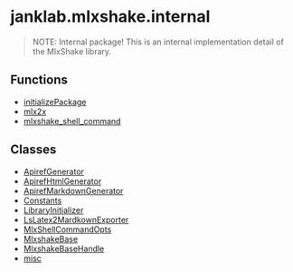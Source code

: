 # janklab.mlxshake.internal

> NOTE: Internal package! This is an internal implementation detail
> of the MlxShake library.

## Functions

* [initializePackage](../thing/+janklab/+mlxshake/+internal/initializePackage.html)
* [mlx2x](../thing/+janklab/+mlxshake/+internal/mlx2x.html)
* [mlxshake_shell_command](../thing/+janklab/+mlxshake/+internal/mlxshake_shell_command.html)

## Classes

* [ApirefGenerator](../thing/+janklab/+mlxshake/+internal/ApirefGenerator.html)
* [ApirefHtmlGenerator](../thing/+janklab/+mlxshake/+internal/ApirefHtmlGenerator.html)
* [ApirefMarkdownGenerator](../thing/+janklab/+mlxshake/+internal/ApirefMarkdownGenerator.html)
* [Constants](../thing/+janklab/+mlxshake/+internal/Constants.html)
* [LibraryInitializer](../thing/+janklab/+mlxshake/+internal/LibraryInitializer.html)
* [LsLatex2MardkownExporter](../thing/+janklab/+mlxshake/+internal/LsLatex2MardkownExporter.html)
* [MlxShellCommandOpts](../thing/+janklab/+mlxshake/+internal/MlxShellCommandOpts.html)
* [MlxshakeBase](../thing/+janklab/+mlxshake/+internal/MlxshakeBase.html)
* [MlxshakeBaseHandle](../thing/+janklab/+mlxshake/+internal/MlxshakeBaseHandle.html)
* [misc](../thing/+janklab/+mlxshake/+internal/misc.html)

